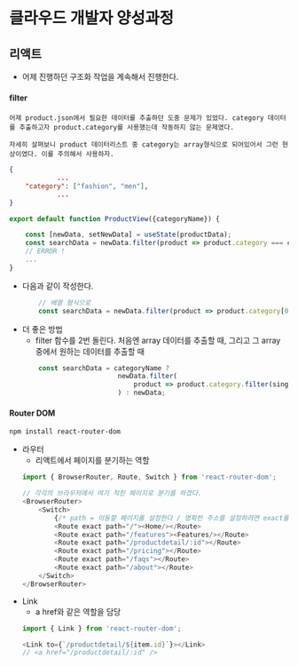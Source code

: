 # 클라우드 개발자 양성과정

## 리액트
* 어제 진행하던 구조화 작업을 계속해서 진행한다.

#### filter
```
어제 product.json에서 필요한 데이터를 추출하던 도중 문제가 있었다. category 데이터를 추출하고자 product.category를 사용했는데 작동하지 않는 문제였다.

자세히 살펴보니 product 데이터리스트 중 category는 array형식으로 되어있어서 그런 현상이였다. 이를 주의해서 사용하자.
```
```json
{
            ...
    "category": ["fashion", "men"],
            ...
}
```
```js
export default function ProductView({categoryName}) {

    const [newData, setNewData] = useState(productData);
    const searchData = newData.filter(product => product.category === categoryName);
    // ERROR ! 
    ...
}
```
* 다음과 같이 작성한다.
    ```js
        // 배열 형식으로
        const searchData = newData.filter(product => product.category[0] === categoryName);
    ```
* 더 좋은 방법
    - filter 함수를 2번 돌린다. 처음엔 array 데이터를 추출할 때, 그리고 그 array 중에서 원하는 데이터를 추출할 때
    ```js
        const searchData = categoryName ? 
                            newData.filter(
                                product => product.category.filter(single => single === categoryName)[0]
                            ) : newData;
    ```

#### Router DOM
```
npm install react-router-dom
```
* 라우터
    - 리액트에서 페이지를 분기하는 역할
    ```js
    import { BrowserRouter, Route, Switch } from 'react-router-dom';
    ```
    ```js
    // 각각의 브라우저에서 여기 적힌 페이지로 분기를 하겠다.
    <BrowserRouter>
        <Switch>
            {/* path = 이동할 페이지를 설정한다 / 명확한 주소를 설정하려면 exact를 추가로 넣어준다 */}
            <Route exact path="/"><Home/></Route>
            <Route exact path="/features"><Features/></Route>
            <Route exact path="/productdetail/:id"></Route>
            <Route exact path="/pricing"></Route>
            <Route exact path="/faqs"></Route>
            <Route exact path="/about"></Route>
        </Switch>
    </BrowserRouter>
    ```
* Link
    - a href와 같은 역할을 담당
    ```js
    import { Link } from 'react-router-dom';
    ```
    ```js
    <Link to={`/productdetail/${item.id}`}></Link>
    // <a href="/productdetail/:id" />
    ```
